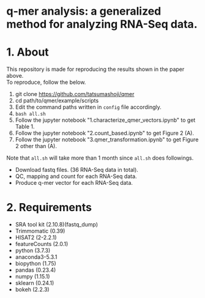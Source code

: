 # q-mer analysis: a generalized method for analyzing RNA-Seq data.

# 1. About

This repository is made for reproducing the results shown in the paper above.<br>
To reproduce, follow the below.

1. git clone https://github.com/tatsumashoji/qmer
2. cd path/to/qmer/example/scripts
3. Edit the command paths written in ``config`` file accordingly.
4. ``bash all.sh``
5. Follow the jupyter notebook "1.characterize_qmer_vectors.ipynb" to get Table 1.
6. Follow the jupyter notebook "2.count_based.ipynb" to get Figure 2 (A).
7. Follow the jupyter notebook "3.qmer_transformation.ipynb" to get Figure 2 other than (A).

Note that ``all.sh`` will take more than 1 month since ``all.sh`` does followings.

- Download fastq files. (36 RNA-Seq data in total).
- QC, mapping and count for each RNA-Seq data.
- Produce q-mer vector for each RNA-Seq data.

# 2. Requirements

- SRA tool kit (2.10.8)(fastq_dump)
- Trimmomatic (0.39)
- HISAT2 (2-2.2.1)
- featureCounts (2.0.1)
- python (3.7.3)
 - anaconda3-5.3.1
 - biopython (1.75)
 - pandas (0.23.4)
 - numpy (1.15.1)
 - sklearn (0.24.1)
 - bokeh (2.2.3)


